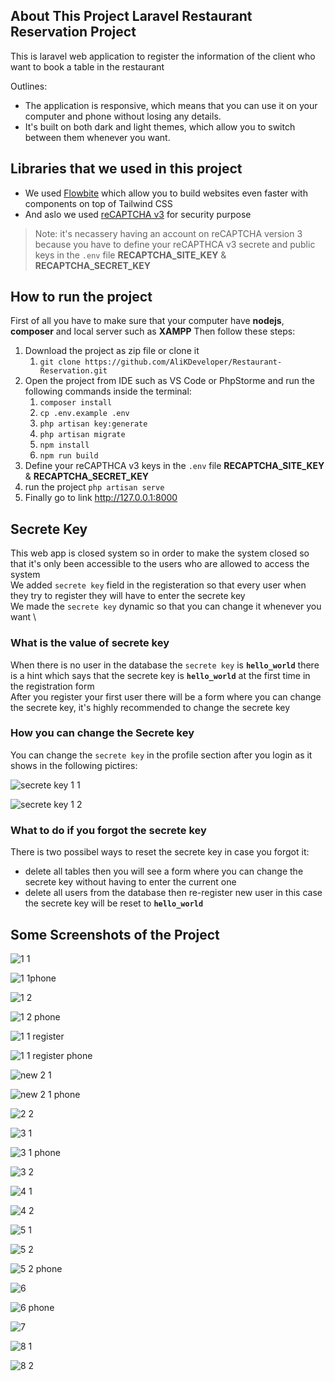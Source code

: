 ## About This Project Laravel Restaurant Reservation Project

This is laravel web application to register the information of the client who want to book a table in the restaurant

Outlines:
- The application is responsive, which means that you can use it on your computer and phone without losing any details.
- It's built on both dark and light themes, which allow you to switch between them whenever you want.

## Libraries that we used in this project

- We used [Flowbite](https://flowbite.com/docs/getting-started/introduction/) which allow you to build websites even faster with components on top of Tailwind CSS
- And aslo we used [reCAPTCHA v3](https://developers.google.com/recaptcha/docs/v3) for security purpose
> Note: it's necassery having an account on reCAPTCHA version 3 because you have to define your reCAPTHCA v3 secrete and public keys  in the `.env` file **RECAPTCHA_SITE_KEY** & **RECAPTCHA_SECRET_KEY**


## How to run the project

First of all you have to make sure that your computer have **nodejs**, **composer** and local server such as **XAMPP**
Then follow these steps:
1. Download the project as zip file or clone it
    1. `git clone https://github.com/AliKDeveloper/Restaurant-Reservation.git`
2. Open the project from IDE such as VS Code or PhpStorme and run the following commands inside the terminal:
    1. `composer install`
    2. `cp .env.example .env`
    3. `php artisan key:generate`
    4. `php artisan migrate`
    5. `npm install`
    6. `npm run build`
3. Define your reCAPTHCA v3 keys in the `.env` file **RECAPTCHA_SITE_KEY** & **RECAPTCHA_SECRET_KEY**
4. run the project `php artisan serve`
5. Finally go to link <http://127.0.0.1:8000>

## Secrete Key

This web app is closed system so in order to make the system closed so that it's only been accessible to the users who are allowed to access the system \
We added `secrete key` field in the registeration so that every user when they try to register they will have to enter the secrete key \
We made the `secrete key` dynamic so that you can change it whenever you want \
### What is the value of secrete key
When there is no user in the database the `secrete key` is **`hello_world`** there is a hint which says that the secrete key is **`hello_world`** at the first time in the registration form \
After you register your first user there will be a form where you can change the secrete key, it's highly recommended to change the secrete key
### How you can change the Secrete key
You can change the `secrete key` in the profile section after you login as it shows in the following pictires:

![secrete key 1 1](https://github.com/AliKDeveloper/Restaurant-Reservation/assets/154816741/daab5610-e843-4fa5-971f-808d98bd600a)

![secrete key 1 2](https://github.com/AliKDeveloper/Restaurant-Reservation/assets/154816741/38f8ed19-5462-4220-99b6-058212c1e366)

### What to do if you forgot the secrete key
There is two possibel ways to reset the secrete key in case you forgot it:
- delete all tables then you will see a form where you can change the secrete key without having to enter the current one
- delete all users from the database then re-register new user in this case the secrete key will be reset to **`hello_world`**


## Some Screenshots of the Project

![1 1](https://github.com/AliKDeveloper/Restaurant-Reservation/assets/154816741/04aa8759-4e19-4cec-934f-9df9d2af5126)

![1 1phone](https://github.com/AliKDeveloper/Restaurant-Reservation/assets/154816741/65fedca3-dd14-438b-b09e-06bd2f70b713)

![1 2](https://github.com/AliKDeveloper/Restaurant-Reservation/assets/154816741/66a26c83-9b2a-41ab-92b8-1877d92f2ec5)

![1 2 phone](https://github.com/AliKDeveloper/Restaurant-Reservation/assets/154816741/96990b57-dc2f-48eb-803a-e8bc8f488e1c)

![1 1 register](https://github.com/AliKDeveloper/Restaurant-Reservation/assets/154816741/958d66f8-48e2-45f1-862b-02378d23bda0)

![1 1 register phone](https://github.com/AliKDeveloper/Restaurant-Reservation/assets/154816741/1e8fb45d-c636-431c-ae13-2cc5bdd89218)

![new 2 1](https://github.com/AliKDeveloper/Restaurant-Reservation/assets/154816741/b473441b-fa66-49ef-9c54-9883a302b80b)

![new 2 1 phone](https://github.com/AliKDeveloper/Restaurant-Reservation/assets/154816741/aa1c21ca-ec4e-4530-8da3-f74c2836c05f)

![2 2](https://github.com/AliKDeveloper/Restaurant-Reservation/assets/154816741/d5843919-9c9a-4478-bbdd-6ee972e3f955)

![3 1](https://github.com/AliKDeveloper/Restaurant-Reservation/assets/154816741/38753f36-a9b2-4105-9383-835e0396909b)

![3 1 phone](https://github.com/AliKDeveloper/Restaurant-Reservation/assets/154816741/6c5dbd38-b2be-4a2a-a0d7-20645020df6d)

![3 2](https://github.com/AliKDeveloper/Restaurant-Reservation/assets/154816741/71828a76-7ed0-4533-b3b7-8bfe7cbb6a6d)

![4 1](https://github.com/AliKDeveloper/Restaurant-Reservation/assets/154816741/90c11d78-95bb-4dfe-8238-d7a02a3e2d2d)

![4 2](https://github.com/AliKDeveloper/Restaurant-Reservation/assets/154816741/4d0b9146-cd8e-4400-b770-a3c71ac502ed)

![5 1](https://github.com/AliKDeveloper/Restaurant-Reservation/assets/154816741/b874cc79-0fcb-4c27-a383-ac55e4f3a8b0)

![5 2](https://github.com/AliKDeveloper/Restaurant-Reservation/assets/154816741/9cc2d376-3ee9-4866-a0ee-82821ab40fba)

![5 2 phone](https://github.com/AliKDeveloper/Restaurant-Reservation/assets/154816741/6c62a7b5-00ec-4b68-a8e2-6cb5bfba88c3)

![6](https://github.com/AliKDeveloper/Restaurant-Reservation/assets/154816741/12d662a3-df51-4f39-86cc-f71d52eebfc3)

![6 phone](https://github.com/AliKDeveloper/Restaurant-Reservation/assets/154816741/fe30d188-23ce-43fc-a190-e5e2e33f391b)

![7](https://github.com/AliKDeveloper/Restaurant-Reservation/assets/154816741/b18da07e-10ea-405a-a868-4866915a1038)

![8 1](https://github.com/AliKDeveloper/Restaurant-Reservation/assets/154816741/2633b222-e416-42e4-bb82-9d99c3750041)

![8 2](https://github.com/AliKDeveloper/Restaurant-Reservation/assets/154816741/3b905a2a-a6a5-4121-be66-4995ec32af82)

